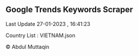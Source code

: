 

## Google Trends Keywords Scraper 
 
Last Update 27-01-2023 , 16:41:23

Country List :
VIETNAM.json



© Abdul Muttaqin 
